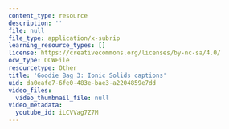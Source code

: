 ```yaml
---
content_type: resource
description: ''
file: null
file_type: application/x-subrip
learning_resource_types: []
license: https://creativecommons.org/licenses/by-nc-sa/4.0/
ocw_type: OCWFile
resourcetype: Other
title: 'Goodie Bag 3: Ionic Solids captions'
uid: da0eafe7-6fe0-483e-bae3-a2204859e7dd
video_files:
  video_thumbnail_file: null
video_metadata:
  youtube_id: iLCVVag7Z7M
---
```

